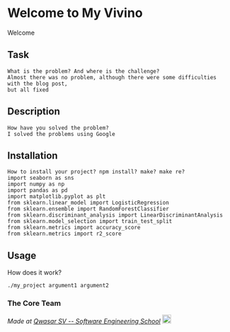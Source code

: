 # Welcome to My Vivino
Welcome

## Task
```
What is the problem? And where is the challenge?
Almost there was no problem, although there were some difficulties with the blog post, 
but all fixed
```

## Description
```
How have you solved the problem?
I solved the problems using Google
```
## Installation
```
How to install your project? npm install? make? make re?
import seaborn as sns
import numpy as np
import pandas as pd
import matplotlib.pyplot as plt
from sklearn.linear_model import LogisticRegression
from sklearn.ensemble import RandomForestClassifier
from sklearn.discriminant_analysis import LinearDiscriminantAnalysis
from sklearn.model_selection import train_test_split
from sklearn.metrics import accuracy_score
from sklearn.metrics import r2_score
```
## Usage
How does it work?
``` It works great
./my_project argument1 argument2
```

### The Core Team


<span><i>Made at <a href='https://qwasar.io'>Qwasar SV -- Software Engineering School</a></i></span>
<span><img alt='Qwasar SV -- Software Engineering Schools Logo' src='https://storage.googleapis.com/qwasar-public/qwasar-logo_50x50.png' width='20px'></span>
